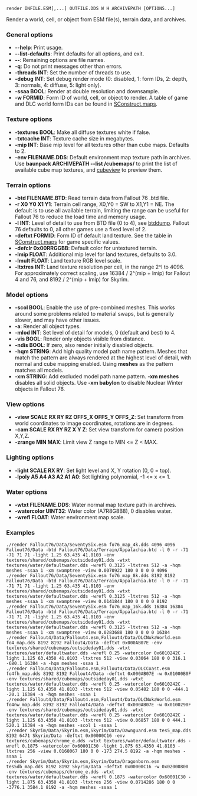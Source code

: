     render INFILE.ESM[,...] OUTFILE.DDS W H ARCHIVEPATH [OPTIONS...]

Render a world, cell, or object from ESM file(s), terrain data, and archives.

### General options

* **--help**: Print usage.
* **--list-defaults**: Print defaults for all options, and exit.
* **--**: Remaining options are file names.
* **-q**: Do not print messages other than errors.
* **-threads INT**: Set the number of threads to use.
* **-debug INT**: Set debug render mode (0: disabled, 1: form IDs, 2: depth, 3: normals, 4: diffuse, 5: light only).
* **-ssaa BOOL**: Render at double resolution and downsample.
* **-w FORMID**: Form ID of world, cell, or object to render. A table of game and DLC world form IDs can be found in [SConstruct.maps](../SConstruct.maps).

### Texture options

* **-textures BOOL**: Make all diffuse textures white if false.
* **-txtcache INT**: Texture cache size in megabytes.
* **-mip INT**: Base mip level for all textures other than cube maps. Defaults to 2.
* **-env FILENAME.DDS**: Default environment map texture path in archives. Use **baunpack ARCHIVEPATH --list /cubemaps/** to print the list of available cube map textures, and [cubeview](cubeview.md) to preview them.

### Terrain options

* **-btd FILENAME.BTD**: Read terrain data from Fallout 76 .btd file.
* **-r X0 Y0 X1 Y1**: Terrain cell range, X0,Y0 = SW to X1,Y1 = NE. The default is to use all available terrain, limiting the range can be useful for Fallout 76 to reduce the load time and memory usage.
* **-l INT**: Level of detail to use from BTD file (0 to 4), see [btddump](btddump.md). Fallout 76 defaults to 0, all other games use a fixed level of 2.
* **-deftxt FORMID**: Form ID of default land texture. See the table in [SConstruct.maps](../SConstruct.maps) for game specific values.
* **-defclr 0x00RRGGBB**: Default color for untextured terrain.
* **-lmip FLOAT**: Additional mip level for land textures, defaults to 3.0.
* **-lmult FLOAT**: Land texture RGB level scale.
* **-ltxtres INT**: Land texture resolution per cell, in the range 2^l to 4096. For approximately correct scaling, use 16384 / 2^(mip + lmip) for Fallout 4 and 76, and 8192 / 2^(mip + lmip) for Skyrim.

### Model options

* **-scol BOOL**: Enable the use of pre-combined meshes. This works around some problems related to material swaps, but is generally slower, and may have other issues.
* **-a**: Render all object types.
* **-mlod INT**: Set level of detail for models, 0 (default and best) to 4.
* **-vis BOOL**: Render only objects visible from distance.
* **-ndis BOOL**: If zero, also render initially disabled objects.
* **-hqm STRING**: Add high quality model path name pattern. Meshes that match the pattern are always rendered at the highest level of detail, with normal and cube mapping enabled. Using **meshes** as the pattern matches all models.
* **-xm STRING**: Add excluded model path name pattern. **-xm meshes** disables all solid objects. Use **-xm babylon** to disable Nuclear Winter objects in Fallout 76.

### View options

* **-view SCALE RX RY RZ OFFS_X OFFS_Y OFFS_Z**: Set transform from world coordinates to image coordinates, rotations are in degrees.
* **-cam SCALE RX RY RZ X Y Z**: Set view transform for camera position X,Y,Z.
* **-zrange MIN MAX**: Limit view Z range to MIN <= Z < MAX.

### Lighting options

* **-light SCALE RX RY**: Set light level and X, Y rotation (0, 0 = top).
* **-lpoly A5 A4 A3 A2 A1 A0**: Set lighting polynomial, -1 <= x <= 1.

### Water options

* **-wtxt FILENAME.DDS**: Water normal map texture path in archives.
* **-watercolor UINT32**: Water color (A7R8G8B8), 0 disables water.
* **-wrefl FLOAT**: Water environment map scale.

### Examples

    ./render Fallout76/Data/SeventySix.esm fo76_map_4k.dds 4096 4096 Fallout76/Data -btd Fallout76/Data/Terrain/Appalachia.btd -l 0 -r -71 -71 71 71 -light 1.25 63.435 41.8103 -env textures/shared/cubemaps/outsideday01.dds -wtxt textures/water/defaultwater.dds -wrefl 0.3125 -ltxtres 512 -a -hqm meshes -ssaa 1 -xm swamptree -view 0.0070922 180 0 0 0 0 4096
    ./render Fallout76/Data/SeventySix.esm fo76_map_8k.dds 8192 8192 Fallout76/Data -btd Fallout76/Data/Terrain/Appalachia.btd -l 0 -r -71 -71 71 71 -light 1.25 63.435 41.8103 -env textures/shared/cubemaps/outsideday01.dds -wtxt textures/water/defaultwater.dds -wrefl 0.3125 -ltxtres 512 -a -hqm meshes -ssaa 1 -xm swamptree -view 0.0141844 180 0 0 0 0 8192
    ./render Fallout76/Data/SeventySix.esm fo76_map_16k.dds 16384 16384 Fallout76/Data -btd Fallout76/Data/Terrain/Appalachia.btd -l 0 -r -71 -71 71 71 -light 1.25 63.435 41.8103 -env textures/shared/cubemaps/outsideday01.dds -wtxt textures/water/defaultwater.dds -wrefl 0.3125 -ltxtres 512 -a -hqm meshes -ssaa 1 -xm swamptree -view 0.0283688 180 0 0 0 0 16384
    ./render Fallout4/Data/Fallout4.esm,Fallout4/Data/DLCNukaWorld.esm fo4_map.dds 8192 8192 Fallout4/Data -deftxt 0x000AB07E -env textures/shared/cubemaps/outsideday01.dds -wtxt textures/water/defaultwater.dds -wrefl 0.25 -watercolor 0x6010242C -light 1.125 63.4350 41.8103 -ltxtres 512 -view 0.03064 180 0 0 316.1 -680.1 16384 -a -hqm meshes -ssaa 1
    ./render Fallout4/Data/Fallout4.esm,Fallout4/Data/DLCCoast.esm fo4fh_map.dds 8192 8192 Fallout4/Data -deftxt 0x000AB07E -w 0x01000B0F -env textures/shared/cubemaps/outsideday01.dds -wtxt textures/water/defaultwater.dds -wrefl 0.25 -watercolor 0x6010242C -light 1.125 63.4350 41.8103 -ltxtres 512 -view 0.05482 180 0 0 -444.1 -20.1 16384 -a -hqm meshes -ssaa 1
    ./render Fallout4/Data/Fallout4.esm,Fallout4/Data/DLCNukaWorld.esm fo4nw_map.dds 8192 8192 Fallout4/Data -deftxt 0x000AB07E -w 0x0100290F -env textures/shared/cubemaps/outsideday01.dds -wtxt textures/water/defaultwater.dds -wrefl 0.25 -watercolor 0x6010242C -light 1.125 63.4350 41.8103 -ltxtres 512 -view 0.06857 180 0 0 444.1 520.1 16384 -a -hqm meshes -scol 1 -ssaa 1
    ./render Skyrim/Data/Skyrim.esm,Skyrim/Data/Dawnguard.esm tes5_map.dds 8192 6471 Skyrim/Data -deftxt 0x00000C16 -env textures/cubemaps/chrome_e.dds -wtxt textures/water/defaultwater.dds -wrefl 0.1875 -watercolor 0x60001C30 -light 1.875 63.4350 41.8103 -ltxtres 256 -view 0.0168067 180 0 0 -173 274.5 8192 -a -hqm meshes -ssaa 1
    ./render Skyrim/Data/Skyrim.esm,Skyrim/Data/Dragonborn.esm tes5db_map.dds 8192 8192 Skyrim/Data -deftxt 0x00000C16 -w 0x02000800 -env textures/cubemaps/chrome_e.dds -wtxt textures/water/defaultwater.dds -wrefl 0.1875 -watercolor 0x60001C30 -light 1.875 63.4350 41.8103 -ltxtres 256 -view 0.0714286 180 0 0 -3776.1 3584.1 8192 -a -hqm meshes -ssaa 1

